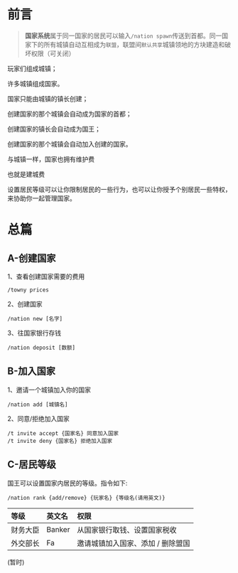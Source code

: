 # 前言

>  **国家系统**属于同一国家的居民可以输入`/nation spawn`传送到首都。同一国家下的所有城镇自动互相成为`联盟`，联盟间`默认共享`城镇领地的方块建造和破坏权限（可关闭）



玩家们组成城镇；

许多城镇组成国家。

国家只能由城镇的镇长创建；

创建国家的那个城镇会自动成为国家的首都；

创建国家的镇长会自动成为国王；

创建国家的那个城镇会自动加入创建的国家。

与城镇一样，国家也拥有维护费

也就是建城费

设置居民等级可以让你限制居民的一些行为，也可以让你授予个别居民一些特权，来协助你一起管理国家。

# 总篇

## A-创建国家

1、查看创建国家需要的费用

```
/towny prices
```

2、创建国家

```
/nation new [名字]
```

3、往国家银行存钱

```
/nation deposit [数额]
```

## B-加入国家

1、邀请一个城镇加入你的国家

```
/nation add [城镇名]
```

2、同意/拒绝加入国家

```
/t invite accept {国家名} 同意加入国家
/t invite deny {国家名} 拒绝加入国家
```

## C-居民等级

国王可以设置国家内居民的等级。指令如下:

```
/nation rank {add/remove} {玩家名} {等级名(请用英文)}
```

| 等级     | 英文名 | 权限                              |
| :------- | :----- | :-------------------------------- |
| 财务大臣 | Banker | 从国家银行取钱、设置国家税收      |
| 外交部长 | Fa     | 邀请城镇加入国家、添加 / 删除盟国 |

(暂时)